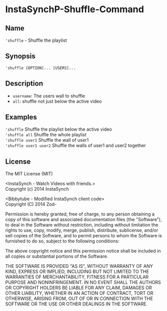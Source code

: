 InstaSynchP-Shuffle-Command
===========================

Name
-----
`'shuffle` - Shuffle the playlist

Synopsis
--------
`'shuffle [OPTION]... [USERS]...`

Description
-----------
* `username`: The users wall to shuffle
* `all`: shuffle not just below the active video

Examples
-----------
`'shuffle` Shuffle the playlist below the active video<br>
`'shuffle all` Shuffle the whole playlist<br>
`'shuffle user1` Shuffle the wall of user1<br>
`'shuffle user1 user2` Shuffle the walls of user1 and user2 together<br>

License
-----------
The MIT License (MIT)<br>

&lt;InstaSynch - Watch Videos with friends.&gt;<br>
Copyright (c) 2014 InstaSynch

&lt;Bibbytube - Modified InstaSynch client code&gt;<br>
Copyright (C) 2014  Zod-

Permission is hereby granted, free of charge, to any person obtaining a copy
of this software and associated documentation files (the "Software"), to deal
in the Software without restriction, including without limitation the rights
to use, copy, modify, merge, publish, distribute, sublicense, and/or sell
copies of the Software, and to permit persons to whom the Software is
furnished to do so, subject to the following conditions:

The above copyright notice and this permission notice shall be included in all
copies or substantial portions of the Software.

THE SOFTWARE IS PROVIDED "AS IS", WITHOUT WARRANTY OF ANY KIND, EXPRESS OR
IMPLIED, INCLUDING BUT NOT LIMITED TO THE WARRANTIES OF MERCHANTABILITY,
FITNESS FOR A PARTICULAR PURPOSE AND NONINFRINGEMENT. IN NO EVENT SHALL THE
AUTHORS OR COPYRIGHT HOLDERS BE LIABLE FOR ANY CLAIM, DAMAGES OR OTHER
LIABILITY, WHETHER IN AN ACTION OF CONTRACT, TORT OR OTHERWISE, ARISING FROM,
OUT OF OR IN CONNECTION WITH THE SOFTWARE OR THE USE OR OTHER DEALINGS IN THE
SOFTWARE.
